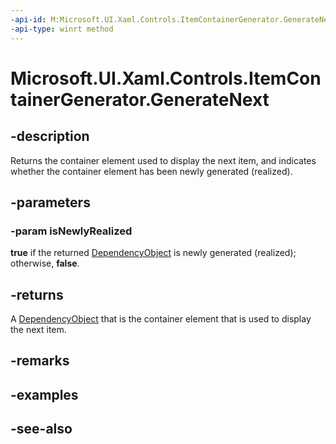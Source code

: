```yaml
---
-api-id: M:Microsoft.UI.Xaml.Controls.ItemContainerGenerator.GenerateNext(System.Boolean@)
-api-type: winrt method
---
```


<!-- Method syntax
public Windows.UI.Xaml.DependencyObject GenerateNext(System.Boolean isNewlyRealized)
-->

# Microsoft.UI.Xaml.Controls.ItemContainerGenerator.GenerateNext

## -description
Returns the container element used to display the next item, and indicates whether the container element has been newly generated (realized).

## -parameters
### -param isNewlyRealized
**true** if the returned [DependencyObject](../microsoft.ui.xaml/dependencyobject.md) is newly generated (realized); otherwise, **false**.

## -returns
A [DependencyObject](../microsoft.ui.xaml/dependencyobject.md) that is the container element that is used to display the next item.

## -remarks

## -examples

## -see-also
